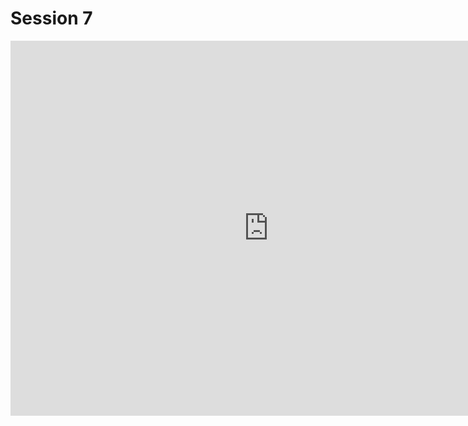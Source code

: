 # Session 7

<iframe id="iframe_container" frameborder="0" webkitallowfullscreen="" mozallowfullscreen="" allowfullscreen="" allow="autoplay; fullscreen" width="825" height="600" src="https://prezi.com/embed/0b9mbj2hmjmk/?bgcolor=ffffff&amp;lock_to_path=0&amp;autoplay=0&amp;autohide_ctrls=0&amp;landing_data=bHVZZmNaNDBIWnNjdEVENDRhZDFNZGNIUE43MHdLNWpsdFJLb2ZHanI0NUhjU1JnSFJmTmxCRC96dzFXdmtvOE1RPT0&amp;landing_sign=ZOr9ojD29eFaW0WEEMhxEJputm_Cg3u-SjaeuQ5ySys"></iframe>
